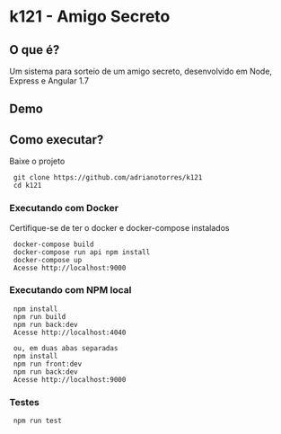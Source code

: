k121 - Amigo Secreto
============================

## O que é?
Um sistema para sorteio de um amigo secreto, desenvolvido em Node, Express e Angular 1.7

## Demo


## Como executar?
Baixe o projeto
```
 git clone https://github.com/adrianotorres/k121
 cd k121
```

### Executando com Docker
Certifique-se de ter o docker e docker-compose instalados
```
 docker-compose build
 docker-compose run api npm install
 docker-compose up
 Acesse http://localhost:9000
```

### Executando com NPM local
```
 npm install
 npm run build
 npm run back:dev
 Acesse http://localhost:4040
```

```
 ou, em duas abas separadas
 npm install
 npm run front:dev
 npm run back:dev
 Acesse http://localhost:9000
```

### Testes
```
 npm run test
```